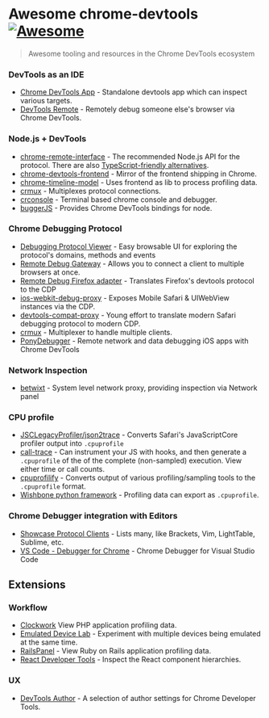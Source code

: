 # Awesome chrome-devtools [![Awesome](https://cdn.rawgit.com/sindresorhus/awesome/d7305f38d29fed78fa85652e3a63e154dd8e8829/media/badge.svg)](https://github.com/sindresorhus/awesome)

> Awesome tooling and resources in the Chrome DevTools ecosystem

### DevTools as an IDE
* [Chrome DevTools App](https://github.com/auchenberg/chrome-devtools-app) - Standalone devtools app which can inspect various targets.
* [DevTools Remote](https://devtoolsremote.com/) - Remotely debug someone else's browser via Chrome DevTools.

### Node.js + DevTools
* [chrome-remote-interface](https://github.com/cyrus-and/chrome-remote-interface) - The recommended Node.js API for the protocol. There are also [TypeScript-friendly alternatives](https://github.com/DickvdBrink/chrome-debug-protocol).
* [chrome-devtools-frontend](https://www.npmjs.com/package/chrome-devtools-frontend) - Mirror of the frontend shipping in Chrome.
* [chrome-timeline-model](https://www.npmjs.com/package/devtools-timeline-model) - Uses frontend as lib to process profiling data.
* [crmux](https://github.com/sidorares/crmux) - Multiplexes protocol connections.
* [crconsole](https://github.com/sidorares/crconsole) - Terminal based chrome console and debugger.
* [buggerJS](https://github.com/buggerjs/bugger) - Provides Chrome DevTools bindings for node.

### Chrome Debugging Protocol
* [Debugging Protocol Viewer](https://chromedevtools.github.io/debugger-protocol-viewer/) - Easy browsable UI for exploring the protocol's domains, methods and events
* [Remote Debug Gateway](https://github.com/RemoteDebug/remotedebug-gateway) - Allows you to connect a client to multiple browsers at once.
* [Remote Debug Firefox adapter](https://github.com/RemoteDebug/remotedebug-firefox-adapter) - Translates Firefox's devtools protocol to the CDP
* [ios-webkit-debug-proxy](https://github.com/google/ios-webkit-debug-proxy) - Exposes Mobile Safari & UIWebView instances via the CDP.
* [devtools-compat-proxy](https://github.com/artygus/devtools-compat-proxy) - Young effort to translate modern Safari debugging protocol to modern CDP.
* [crmux](https://github.com/sidorares/crmux) - Multiplexer to handle multiple clients.
* [PonyDebugger](https://github.com/square/PonyDebugger) - Remote network and data debugging iOS apps with Chrome DevTools

### Network Inspection
* [betwixt](https://github.com/kdzwinel/betwixt) - System level network proxy, providing inspection via Network panel

### CPU profile
* [JSCLegacyProfiler/json2trace](https://github.com/facebook/react-native/blob/master/JSCLegacyProfiler/json2trace) - Converts Safari's JavaScriptCore profiler output into `.cpuprofile`
* [call-trace](https://github.com/brendankenny/call-trace) - Can instrument your JS with hooks, and then generate a `.cpuprofile`  of the of the complete (non-sampled) execution. View either time or call counts.
* [cpuprofilify](https://github.com/thlorenz/cpuprofilify) - Converts output of various profiling/sampling tools to the `.cpuprofile` format.
* [Wishbone python framework](http://wishbone.readthedocs.org/en/develop/miscellaneous.html#profiling) - Profiling data can export as `.cpuprofile`.

### Chrome Debugger integration with Editors
* [Showcase Protocol Clients](https://developer.chrome.com/devtools/docs/debugging-clients) - Lists many, like Brackets, Vim, LightTable, Sublime, etc.
* [VS Code - Debugger for Chrome](https://github.com/Microsoft/vscode-chrome-debug/) - Chrome Debugger for Visual Studio Code

## Extensions
### Workflow
* [Clockwork](https://chrome.google.com/webstore/detail/clockwork/dmggabnehkmmfmdffgajcflpdjlnoemp?hl=en)  View PHP application profiling data.
* [Emulated Device Lab](https://chrome.google.com/webstore/detail/emulated-device-lab/oaonfodocibcdobdeelbbfggjombamff) - Experiment with multiple devices being emulated at the same time.
* [RailsPanel](https://chrome.google.com/webstore/detail/railspanel/gjpfobpafnhjhbajcjgccbbdofdckggg?hl=en-US) - View Ruby on Rails application profiling data.
* [React Developer Tools](https://chrome.google.com/webstore/detail/react-developer-tools/fmkadmapgofadopljbjfkapdkoienihi) - Inspect the React component hierarchies.

### UX
* [DevTools Author](https://chrome.google.com/webstore/detail/devtools-author/egfhcfdfnajldliefpdoaojgahefjhhi) - A selection of author settings for Chrome Developer Tools.
